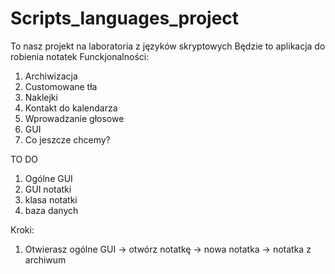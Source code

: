 # Scripts_languages_project
To nasz projekt na laboratoria z języków skryptowych
Będzie to aplikacja do robienia notatek
Funckjonalności:
1. Archiwizacja
2. Customowane tła
3. Naklejki
4. Kontakt do kalendarza
5. Wprowadzanie głosowe
6. GUI
7. Co jeszcze chcemy?

TO DO
1. Ogólne GUI
2. GUI notatki
3. klasa notatki
4. baza danych 

Kroki:
1. Otwierasz ogólne GUI
-> otwórz notatkę
-> nowa notatka
-> notatka z archiwum

